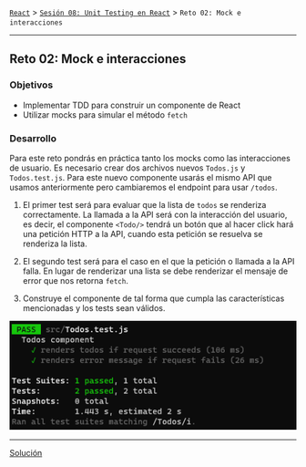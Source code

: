 [`React`](../../README.md) > [`Sesión 08: Unit Testing en React`](../Readme.md) > `Reto 02: Mock e interacciones`

---

## Reto 02: Mock e interacciones

### Objetivos

- Implementar TDD para construir un componente de React
- Utilizar mocks para simular el método `fetch`

### Desarrollo

Para este reto pondrás en práctica tanto los mocks como las interacciones de usuario. Es necesario crear dos archivos nuevos `Todos.js` y `Todos.test.js`. Para este nuevo componente usarás el mismo API que usamos anteriormente pero cambiaremos el endpoint para usar `/todos`.

1. El primer test será para evaluar que la lista de `todos` se renderiza correctamente. La llamada a la API será con la interacción del usuario, es decir, el componente `<Todo/>` tendrá un botón que al hacer click hará una petición HTTP a la API, cuando esta petición se resuelva se renderiza la lista.

2. El segundo test será para el caso en el que la petición o llamada a la API falla. En lugar de renderizar una lista se debe renderizar el mensaje de error que nos retorna `fetch`.

3. Construye el componente de tal forma que cumpla las características mencionadas y los tests sean válidos.

![Test 11](./assets/test-11.png)

---

[Solución](./Solucion/Readme.md)
